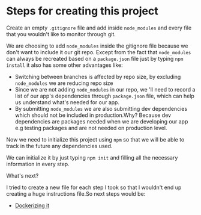 # Steps for creating this project

Create an empty `.gitignore` file and add inside `node_modules` and every file that you wouldn't like to monitor
through git.

We are choosing to add `node_modules` inside the gitignore file because we don't want to include it our git repo.
Except from the fact that `node_modules` can always be recreated based on a `package.json` file just by typing `npm install` it also
has some other advantages like:
- Switching between branches is affected by repo size, by excluding `node_modules` we are reducing repo size
- Since we are not adding `node_modules` in our repo, we 'll need to record a list of our app's dependencies through `package.json` file, which can
  help us understand what's needed for our app.
- By submitting `node_modules` we are also submitting dev dependencies which should not be included in production.Why?
  Because dev dependencies are packages needed when we are developing our app e.g testing packages and are not needed on production level.

Now we need to initialize this project using `npm` so that we will be able to track in the future any dependencies used.

We can initialize it by just typing `npm init` and filling all the necessary information in every step.

What's next?

I tried to create a new file for each step I took so that I wouldn't end up creating a huge instructions file.So next steps would be: 
- [Dockerizing it](dockerizing.md)
